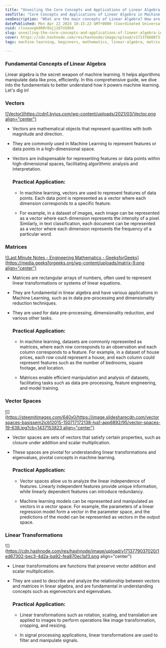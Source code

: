 ```yaml
---
title: "Unveiling the Core Concepts and Applications of Linear Algebra in Machine Learning"
seoTitle: "Core Concepts and Applications of Linear Algebra in Machine Learning"
seoDescription: "What are the main concepts of Linear Algebra? How are they used in Machine Learning? Let's learn about them in this brief blog post."
datePublished: Mon Apr 22 2024 10:15:23 GMT+0000 (Coordinated Universal Time)
cuid: clvaswvgk000r0ajj2d7o58k0
slug: unveiling-the-core-concepts-and-applications-of-linear-algebra-in-machine-learning
cover: https://cdn.hashnode.com/res/hashnode/image/upload/v1713766087314/ac1483d2-2275-4d36-914f-b561886e0859.png
tags: machine-learning, beginners, mathematics, linear-algebra, matrix, vector

---
```


### Fundamental Concepts of Linear Algebra

Linear algebra is the secret weapon of machine learning. It helps algorithms manipulate data like pros, efficiently. In this comprehensive guide, we dive into the fundamentals to better understand how it powers machine learning. Let's dig in!

### Vectors

[![Vector](https://cdn1.byjus.com/wp-content/uploads/2021/03/Vector.png align="center")](https://byjus.com/maths/types-of-vectors/)

* Vectors are mathematical objects that represent quantities with both magnitude and direction.
    
* They are commonly used in Machine Learning to represent features or data points in a high-dimensional space.
    
* Vectors are indispensable for representing features or data points within high-dimensional spaces, facilitating algorithmic analysis and interpretation.
    
    ### **Practical Application:**
    
    * In machine learning, vectors are used to represent features of data points. Each data point is represented as a vector where each dimension corresponds to a specific feature.
        
    * For example, in a dataset of images, each image can be represented as a vector where each dimension represents the intensity of a pixel. Similarly, in text classification, each document can be represented as a vector where each dimension represents the frequency of a particular word.
        

### Matrices

[![Last Minute Notes - Engineering Mathematics - GeeksforGeeks](https://media.geeksforgeeks.org/wp-content/uploads/matrix-9.png align="center")](https://www.geeksforgeeks.org/last-minute-notes-engineering-mathematics/)

* Matrices are rectangular arrays of numbers, often used to represent linear transformations or systems of linear equations.
    
* They are fundamental in linear algebra and have various applications in Machine Learning, such as in data pre-processing and dimensionality reduction techniques.
    
* They are used for data pre-processing, dimensionality reduction, and various other tasks.
    
    ### **Practical Application:**
    
    * In machine learning, datasets are commonly represented as matrices, where each row corresponds to an observation and each column corresponds to a feature. For example, in a dataset of house prices, each row could represent a house, and each column could represent features such as the number of bedrooms, square footage, and location.
        
    * Matrices enable efficient manipulation and analysis of datasets, facilitating tasks such as data pre-processing, feature engineering, and model training.
        

### Vector Spaces

[![](https://steemitimages.com/640x0/https://image.slidesharecdn.com/vectorspaces-basissem2icb12015-150717172138-lva1-app6892/95/vector-spaces-19-638.jpg?cb=1437153823 align="center")](https://steemit.com/mathematics/@drifter1/mathematics-linear-algebra-vector-spaces)

* Vector spaces are sets of vectors that satisfy certain properties, such as closure under addition and scalar multiplication.
    
* These spaces are pivotal for understanding linear transformations and eigenvalues, pivotal concepts in machine learning.
    
    ### **Practical Application:**
    
    * Vector spaces allow us to analyze the linear independence of features. Linearly independent features provide unique information, while linearly dependent features can introduce redundancy.
        
    * Machine learning models can be represented and manipulated as vectors in a vector space. For example, the parameters of a linear regression model form a vector in the parameter space, and the predictions of the model can be represented as vectors in the output space.
        

### Linear Transformations

![](https://cdn.hashnode.com/res/hashnode/image/upload/v1713779037020/1ed67302-bec3-4d2a-ba92-fea870ec1af3.png align="center")

* Linear transformations are functions that preserve vector addition and scalar multiplication.
    
* They are used to describe and analyze the relationship between vectors and matrices in linear algebra, and are fundamental in understanding concepts such as eigenvectors and eigenvalues.
    
    ### **Practical Application:**
    
    * Linear transformations such as rotation, scaling, and translation are applied to images to perform operations like image transformation, cropping, and resizing.
        
    * In signal processing applications, linear transformations are used to filter and manipulate signals.